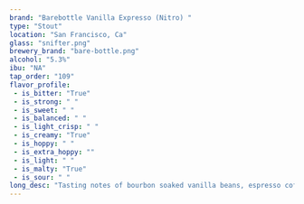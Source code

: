 ```yaml
---
brand: "Barebottle Vanilla Expresso (Nitro) "
type: "Stout"
location: "San Francisco, Ca"
glass: "snifter.png"
brewery_brand: "bare-bottle.png"
alcohol: "5.3%"
ibu: "NA"
tap_order: "109"
flavor_profile:
 - is_bitter: "True"
 - is_strong: " "
 - is_sweet: " "
 - is_balanced: " "
 - is_light_crisp: " "
 - is_creamy: "True"
 - is_hoppy: " "
 - is_extra_hoppy: ""
 - is_light: " "
 - is_malty: "True"
 - is_sour: " "
long_desc: "Tasting notes of bourbon soaked vanilla beans, espresso coffee, milk sugar, and stout."
---
```

